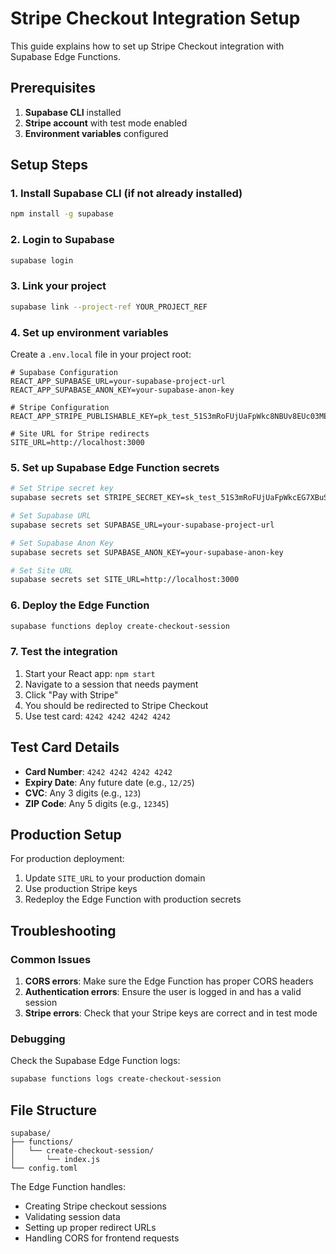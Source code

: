 # Stripe Checkout Integration Setup

This guide explains how to set up Stripe Checkout integration with Supabase Edge Functions.

## Prerequisites

1. **Supabase CLI** installed
2. **Stripe account** with test mode enabled
3. **Environment variables** configured

## Setup Steps

### 1. Install Supabase CLI (if not already installed)

```bash
npm install -g supabase
```

### 2. Login to Supabase

```bash
supabase login
```

### 3. Link your project

```bash
supabase link --project-ref YOUR_PROJECT_REF
```

### 4. Set up environment variables

Create a `.env.local` file in your project root:

```env
# Supabase Configuration
REACT_APP_SUPABASE_URL=your-supabase-project-url
REACT_APP_SUPABASE_ANON_KEY=your-supabase-anon-key

# Stripe Configuration
REACT_APP_STRIPE_PUBLISHABLE_KEY=pk_test_51S3mRoFUjUaFpWkc8NBUv8EUc03ME8ovMJ4gv7xHXtf8rJBtirhkKx47UMBOyCFgtwR8670fIgmsgUIxYiQPQSYN00qfk3PiOS

# Site URL for Stripe redirects
SITE_URL=http://localhost:3000
```

### 5. Set up Supabase Edge Function secrets

```bash
# Set Stripe secret key
supabase secrets set STRIPE_SECRET_KEY=sk_test_51S3mRoFUjUaFpWkcEG7XBuSwlJkngTLPki0qDqu59DE6LX8gALJRmDKercFrwnWCksdGZvFMfKGdlHt82u4lsrOy00P5H7KS3Y

# Set Supabase URL
supabase secrets set SUPABASE_URL=your-supabase-project-url

# Set Supabase Anon Key
supabase secrets set SUPABASE_ANON_KEY=your-supabase-anon-key

# Set Site URL
supabase secrets set SITE_URL=http://localhost:3000
```

### 6. Deploy the Edge Function

```bash
supabase functions deploy create-checkout-session
```

### 7. Test the integration

1. Start your React app: `npm start`
2. Navigate to a session that needs payment
3. Click "Pay with Stripe"
4. You should be redirected to Stripe Checkout
5. Use test card: `4242 4242 4242 4242`

## Test Card Details

- **Card Number**: `4242 4242 4242 4242`
- **Expiry Date**: Any future date (e.g., `12/25`)
- **CVC**: Any 3 digits (e.g., `123`)
- **ZIP Code**: Any 5 digits (e.g., `12345`)

## Production Setup

For production deployment:

1. Update `SITE_URL` to your production domain
2. Use production Stripe keys
3. Redeploy the Edge Function with production secrets

## Troubleshooting

### Common Issues

1. **CORS errors**: Make sure the Edge Function has proper CORS headers
2. **Authentication errors**: Ensure the user is logged in and has a valid session
3. **Stripe errors**: Check that your Stripe keys are correct and in test mode

### Debugging

Check the Supabase Edge Function logs:

```bash
supabase functions logs create-checkout-session
```

## File Structure

```
supabase/
├── functions/
│   └── create-checkout-session/
│       └── index.js
└── config.toml
```

The Edge Function handles:
- Creating Stripe checkout sessions
- Validating session data
- Setting up proper redirect URLs
- Handling CORS for frontend requests
